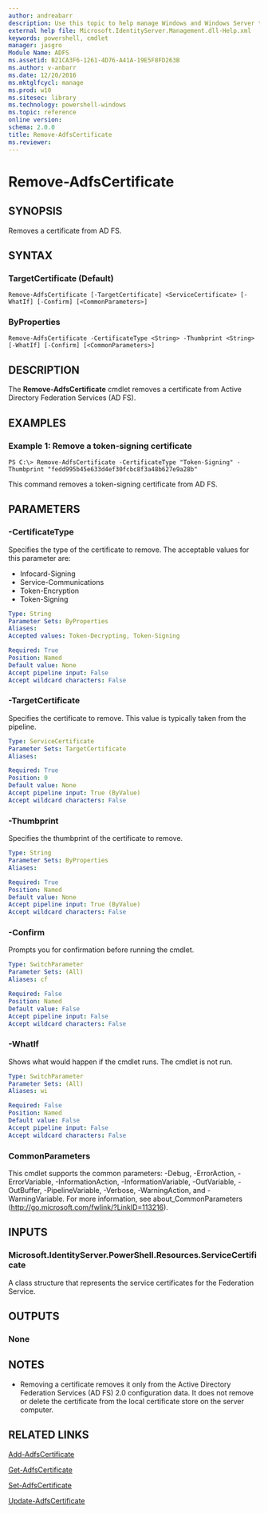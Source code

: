 ```yaml
---
author: andreabarr
description: Use this topic to help manage Windows and Windows Server technologies with Windows PowerShell.
external help file: Microsoft.IdentityServer.Management.dll-Help.xml
keywords: powershell, cmdlet
manager: jasgro
Module Name: ADFS
ms.assetid: B21CA3F6-1261-4D76-A41A-19E5F8FD263B
ms.author: v-anbarr
ms.date: 12/20/2016
ms.mktglfcycl: manage
ms.prod: w10
ms.sitesec: library
ms.technology: powershell-windows
ms.topic: reference
online version: 
schema: 2.0.0
title: Remove-AdfsCertificate
ms.reviewer:
---
```


# Remove-AdfsCertificate

## SYNOPSIS
Removes a certificate from AD FS.

## SYNTAX

### TargetCertificate (Default)
```
Remove-AdfsCertificate [-TargetCertificate] <ServiceCertificate> [-WhatIf] [-Confirm] [<CommonParameters>]
```

### ByProperties
```
Remove-AdfsCertificate -CertificateType <String> -Thumbprint <String> [-WhatIf] [-Confirm] [<CommonParameters>]
```

## DESCRIPTION
The **Remove-AdfsCertificate** cmdlet removes a certificate from Active Directory Federation Services (AD FS).

## EXAMPLES

### Example 1: Remove a token-signing certificate
```
PS C:\> Remove-AdfsCertificate -CertificateType "Token-Signing" -Thumbprint ‎"fedd995b45e633d4ef30fcbc8f3a48b627e9a28b"
```

This command removes a token-signing certificate from AD FS.

## PARAMETERS

### -CertificateType
Specifies the type of the certificate to remove.
The acceptable values for this parameter are:

- Infocard-Signing
- Service-Communications
- Token-Encryption
- Token-Signing

```yaml
Type: String
Parameter Sets: ByProperties
Aliases: 
Accepted values: Token-Decrypting, Token-Signing

Required: True
Position: Named
Default value: None
Accept pipeline input: False
Accept wildcard characters: False
```

### -TargetCertificate
Specifies the certificate to remove.
This value is typically taken from the pipeline.

```yaml
Type: ServiceCertificate
Parameter Sets: TargetCertificate
Aliases: 

Required: True
Position: 0
Default value: None
Accept pipeline input: True (ByValue)
Accept wildcard characters: False
```

### -Thumbprint
Specifies the thumbprint of the certificate to remove.

```yaml
Type: String
Parameter Sets: ByProperties
Aliases: 

Required: True
Position: Named
Default value: None
Accept pipeline input: True (ByValue)
Accept wildcard characters: False
```

### -Confirm
Prompts you for confirmation before running the cmdlet.

```yaml
Type: SwitchParameter
Parameter Sets: (All)
Aliases: cf

Required: False
Position: Named
Default value: False
Accept pipeline input: False
Accept wildcard characters: False
```

### -WhatIf
Shows what would happen if the cmdlet runs.
The cmdlet is not run.

```yaml
Type: SwitchParameter
Parameter Sets: (All)
Aliases: wi

Required: False
Position: Named
Default value: False
Accept pipeline input: False
Accept wildcard characters: False
```

### CommonParameters
This cmdlet supports the common parameters: -Debug, -ErrorAction, -ErrorVariable, -InformationAction, -InformationVariable, -OutVariable, -OutBuffer, -PipelineVariable, -Verbose, -WarningAction, and -WarningVariable. For more information, see about_CommonParameters (http://go.microsoft.com/fwlink/?LinkID=113216).

## INPUTS

### Microsoft.IdentityServer.PowerShell.Resources.ServiceCertificate
A class structure that represents the service certificates for the Federation Service.

## OUTPUTS

### None

## NOTES
* Removing a certificate removes it only from the Active Directory Federation Services (AD FS) 2.0 configuration data. It does not remove or delete the certificate from the local certificate store on the server computer.

## RELATED LINKS

[Add-AdfsCertificate](./Add-AdfsCertificate.md)

[Get-AdfsCertificate](./Get-AdfsCertificate.md)

[Set-AdfsCertificate](./Set-AdfsCertificate.md)

[Update-AdfsCertificate](./Update-AdfsCertificate.md)

